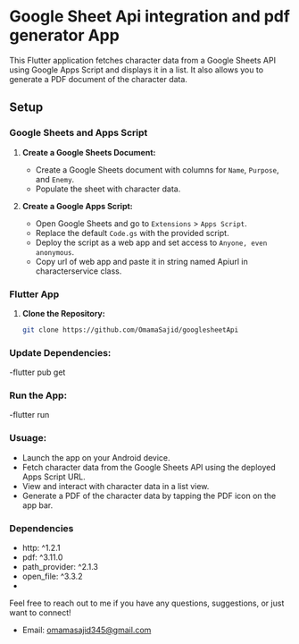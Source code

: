 # Google Sheet Api integration and pdf generator App

This Flutter application fetches character data from a Google Sheets API using Google Apps Script and displays it in a list. It also allows you to generate a PDF document of the character data.

## Setup

### Google Sheets and Apps Script

1. **Create a Google Sheets Document:**
   - Create a Google Sheets document with columns for `Name`, `Purpose`, and `Enemy`.
   - Populate the sheet with character data.

2. **Create a Google Apps Script:**
   - Open Google Sheets and go to `Extensions` > `Apps Script`.
   - Replace the default `Code.gs` with the provided script.
   - Deploy the script as a web app and set access to `Anyone, even anonymous`.
   - Copy url of web app and paste it in string named Apiurl in characterservice class.

### Flutter App

1. **Clone the Repository:**
   ```bash
   git clone https://github.com/OmamaSajid/googlesheetApi
### Update Dependencies:
-flutter pub get
### Run the App:
-flutter run
### Usuage:
- Launch the app on your Android device.
- Fetch character data from the Google Sheets API using the deployed Apps Script URL.
- View and interact with character data in a list view.
- Generate a PDF of the character data by tapping the PDF icon on the app bar.
### Dependencies
- http: ^1.2.1
- pdf: ^3.11.0
- path_provider: ^2.1.3
- open_file: ^3.3.2
- 
Feel free to reach out to me if you have any questions, suggestions, or just want to connect!

- Email: omamasajid345@gmail.com



